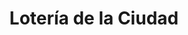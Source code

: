 ---
title: "Lotería de la Ciudad"
url: /ciudad-autonoma-de-buenos-aires/loteria-de-la-ciudad-avenida-francisco-beiro-2/
shop: lotería
---